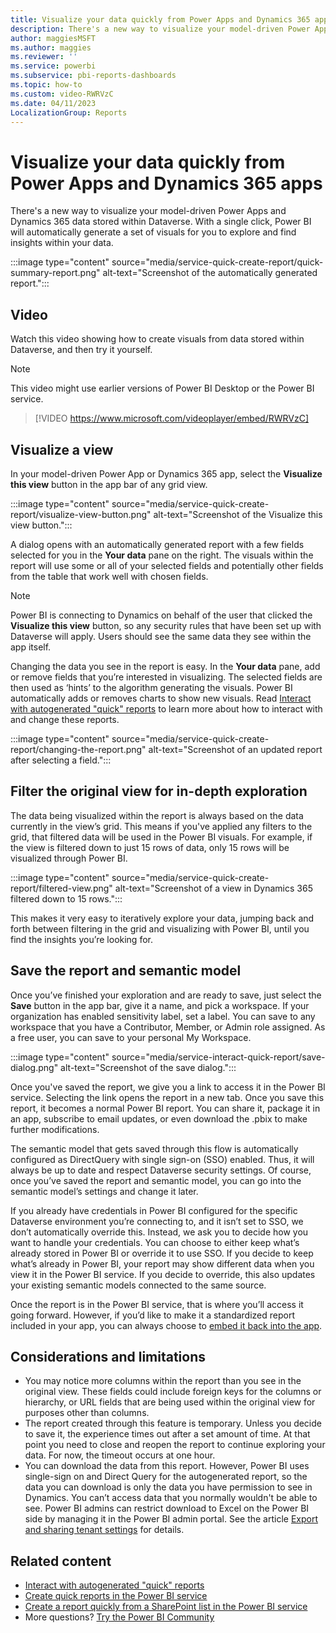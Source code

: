 ```yaml
---
title: Visualize your data quickly from Power Apps and Dynamics 365 apps
description: There's a new way to visualize your model-driven Power Apps and Dynamics 365 data stored within Dataverse. With just a single click, Power BI will automatically generate a set of visuals for you to explore and find insights within your data.  
author: maggiesMSFT
ms.author: maggies
ms.reviewer: ''
ms.service: powerbi
ms.subservice: pbi-reports-dashboards
ms.topic: how-to
ms.custom: video-RWRVzC
ms.date: 04/11/2023
LocalizationGroup: Reports
---
```

# Visualize your data quickly from Power Apps and Dynamics 365 apps

There's a new way to visualize your model-driven Power Apps and Dynamics 365 data stored within Dataverse. With a single click, Power BI will automatically generate a set of visuals for you to explore and find insights within your data. 

:::image type="content" source="media/service-quick-create-report/quick-summary-report.png" alt-text="Screenshot of the automatically generated report.":::

## Video

Watch this video showing how to create visuals from data stored within Dataverse, and then try it yourself.

> [!NOTE]  
> This video might use earlier versions of Power BI Desktop or the Power BI service.

> [!VIDEO https://www.microsoft.com/videoplayer/embed/RWRVzC]


## Visualize a view
In your model-driven Power App or Dynamics 365 app, select the **Visualize this view** button in the app bar of any grid view. 

:::image type="content" source="media/service-quick-create-report/visualize-view-button.png" alt-text="Screenshot of the Visualize this view button."::: 

A dialog opens with an automatically generated report with a few fields selected for you in the **Your data** pane on the right. The visuals within the report will use some or all of your selected fields and potentially other fields from the table that work well with chosen fields.
    
> [!NOTE]  
> Power BI is connecting to Dynamics on behalf of the user that clicked the **Visualize this view** button, so any security rules that have been set up with        Dataverse will apply. Users should see the same data they see within the app itself.
    
Changing the data you see in the report is easy. In the **Your data** pane, add or remove fields that you’re interested in visualizing. The selected fields are then used as ‘hints’ to the algorithm generating the visuals. Power BI automatically adds or removes charts to show new visuals. Read [Interact with autogenerated "quick" reports](service-interact-quick-report.md) to learn more about how to interact with and change these reports. 

:::image type="content" source="media/service-quick-create-report/changing-the-report.png" alt-text="Screenshot of an updated report after selecting a field."::: 

## Filter the original view for in-depth exploration 
The data being visualized within the report is always based on the data currently in the view’s grid. This means if you've applied any filters to the grid, that filtered data will be used in the Power BI visuals. For example, if the view is filtered down to just 15 rows of data, only 15 rows will be visualized through Power BI.    

:::image type="content" source="media/service-quick-create-report/filtered-view.png" alt-text="Screenshot of a view in Dynamics 365 filtered down to 15 rows.":::       

This makes it very easy to iteratively explore your data, jumping back and forth between filtering in the grid and visualizing with Power BI, until you find the insights you’re looking for. 

## Save the report and semantic model

Once you’ve finished your exploration and are ready to save, just select the **Save** button in the app bar, give it a name, and pick a workspace. If your organization has enabled sensitivity label, set a label. You can save to any workspace that you have a Contributor, Member, or Admin role assigned. As a free user, you can save to your personal My Workspace.

:::image type="content" source="media/service-interact-quick-report/save-dialog.png" alt-text="Screenshot of the save dialog."::: 

Once you've saved the report, we give you a link to access it in the Power BI service. Selecting the link opens the report in a new tab. Once you save this report, it becomes a normal Power BI report. You can share it, package it in an app, subscribe to email updates, or even download the .pbix to make further modifications. 

The semantic model that gets saved through this flow is automatically configured as DirectQuery with single sign-on (SSO) enabled. Thus, it will always be up to date and respect Dataverse security settings. Of course, once you’ve saved the report and semantic model, you can go into the semantic model’s settings and change it later. 

If you already have credentials in Power BI configured for the specific Dataverse environment you’re connecting to, and it isn’t set to SSO, we don’t automatically override this. Instead, we ask you to decide how you want to handle your credentials. You can choose to either keep what’s already stored in Power BI or override it to use SSO. If you decide to keep what’s already in Power BI, your report may show different data when you view it in the Power BI service. If you decide to override, this also updates your existing semantic models connected to the same source. 

Once the report is in the Power BI service, that is where you’ll access it going forward. However, if you’d like to make it a standardized report included in your app, you can always choose to [embed it back into the app](/power-apps/maker/model-driven-apps/embed-powerbi-report-in-system-form).

## Considerations and limitations

- You may notice more columns within the report than you see in the original view. These fields could include foreign keys for the columns or hierarchy, or URL fields that are being used within the original view for purposes other than columns. 
- The report created through this feature is temporary. Unless you decide to save it, the experience times out after a set amount of time. At that point you need to close and reopen the report to continue exploring your data. For now, the timeout occurs at one hour.
- You can download the data from this report. However, Power BI uses single-sign on and Direct Query for the autogenerated report, so the data you can download is only the data you have permission to see in Dynamics. You can’t access data that you normally wouldn't be able to see. Power BI admins can restrict download to Excel on the Power BI side by managing it in the Power BI admin portal. See the article [Export and sharing tenant settings](/fabric/admin/service-admin-portal-export-sharing) for details.

## Related content

* [Interact with autogenerated "quick" reports](service-interact-quick-report.md)
* [Create quick reports in the Power BI service](service-quick-create-report.md)
* [Create a report quickly from a SharePoint list in the Power BI service](service-quick-create-sharepoint-list.md)
* More questions? [Try the Power BI Community](https://community.powerbi.com/)
